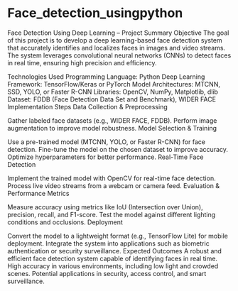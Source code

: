 # Face_detection_usingpython
Face Detection Using Deep Learning – Project Summary
Objective
The goal of this project is to develop a deep learning-based face detection system that accurately identifies and localizes faces in images and video streams. The system leverages convolutional neural networks (CNNs) to detect faces in real time, ensuring high precision and efficiency.

Technologies Used
Programming Language: Python
Deep Learning Framework: TensorFlow/Keras or PyTorch
Model Architectures: MTCNN, SSD, YOLO, or Faster R-CNN
Libraries: OpenCV, NumPy, Matplotlib, dlib
Dataset: FDDB (Face Detection Data Set and Benchmark), WIDER FACE
Implementation Steps
Data Collection & Preprocessing

Gather labeled face datasets (e.g., WIDER FACE, FDDB).
Perform image augmentation to improve model robustness.
Model Selection & Training

Use a pre-trained model (MTCNN, YOLO, or Faster R-CNN) for face detection.
Fine-tune the model on the chosen dataset to improve accuracy.
Optimize hyperparameters for better performance.
Real-Time Face Detection

Implement the trained model with OpenCV for real-time face detection.
Process live video streams from a webcam or camera feed.
Evaluation & Performance Metrics

Measure accuracy using metrics like IoU (Intersection over Union), precision, recall, and F1-score.
Test the model against different lighting conditions and occlusions.
Deployment

Convert the model to a lightweight format (e.g., TensorFlow Lite) for mobile deployment.
Integrate the system into applications such as biometric authentication or security surveillance.
Expected Outcomes
A robust and efficient face detection system capable of identifying faces in real time.
High accuracy in various environments, including low light and crowded scenes.
Potential applications in security, access control, and smart surveillance.
